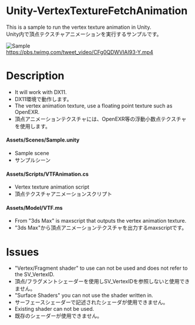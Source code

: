 # Unity-VertexTextureFetchAnimation
This is a sample to run the vertex texture animation in Unity.  
Unity内で頂点テクスチャアニメーションを実行するサンプルです。
  
![Sample](https://github.com/apras/Unity-VertexTextureFetchAnimation/blob/master/Sample_VTF.gif)  
<https://pbs.twimg.com/tweet_video/CFg0QDWVIAI93-Y.mp4>
  
# Description
- It will work with DX11.
- DX11環境で動作します。
- The vertex animation texture, use a floating point texture such as OpenEXR.
- 頂点アニメーションテクスチャには、OpenEXR等の浮動小数点テクスチャを使用します。
  
#### Assets/Scenes/Sample.unity
- Sample scene
- サンプルシーン
  
#### Assets/Scripts/VTFAnimation.cs
- Vertex texture animation script
- 頂点テクスチャアニメーションスクリプト
  
#### Assets/Model/VTF.ms
- From "3ds Max" is maxscript that outputs the vertex animation texture.
- "3ds Max"から頂点アニメーションテクスチャを出力するmaxscriptです。
  
# Issues
- "Vertex/Fragment shader" to use can not be used and does not refer to the SV_VertexID.
- 頂点/フラグメントシェーダーを使用しSV_VertexIDを参照しないと使用できません。
- "Surface Shaders" you can not use the shader written in.
- サーフェースシェーダーで記述されたシェーダが使用できません。
- Existing shader can not be used.
- 既存のシェーダーが使用できません。
